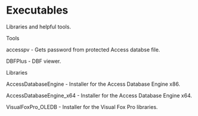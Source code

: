 # Executables
 Libraries and helpful tools.
 
Tools

accesspv - Gets password from protected Access databse file.

DBFPlus - DBF viewer.

Libraries

AccessDatabaseEngine - Installer for the Access Database Engine x86.

AccessDatabaseEngine_x64 - Installer for the Access Database Engine x64.

VisualFoxPro_OLEDB - Installer for the Visual Fox Pro libraries.
